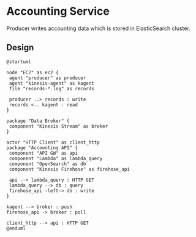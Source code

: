 # Accounting Service

Producer writes accounting data which is stored in ElasticSearch cluster.

## Design

```plantuml
@startuml

node "EC2" as ec2 {
 agent "producer" as producer
 agent "kinesis-agent" as kagent
 file "records-*.log" as records
 
 producer ..> records : write
 records <.. kagent : read
}

package "Data Broker" {
 component "Kinesis Stream" as broker
}

actor "HTTP Client" as client_http
package "Accounting API" {
 component "API GW" as api
 component "Lambda" as lambda_query
 component "OpenSearch" as db
 component "Kinesis Firehose" as firehose_api
 
 api --> lambda_query : HTTP GET
 lambda_query --> db : query
 firehose_api -left-> db : write
}

kagent --> broker : push
firehose_api -> broker : poll

client_http --> api : HTTP GET
@enduml
```
